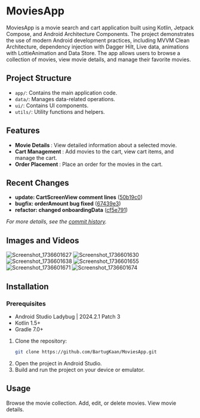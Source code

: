# MoviesApp

MoviesApp is a movie search and cart application built using Kotlin, Jetpack Compose, and Android Architecture Components. The project demonstrates the use of modern Android development practices, including MVVM Clean Architecture, dependency injection with Dagger Hilt, Live data, animations with LottieAnimation and Data Store. The app allows users to browse a collection of movies, view movie details, and manage their favorite movies.

## Project Structure

- `app/`: Contains the main application code.
- `data/`: Manages data-related operations.
- `ui/`: Contains UI components.
- `utils/`: Utility functions and helpers.

## Features
- <b> Movie Details </b>: View detailed information about a selected movie.
- <b> Cart Management </b>: Add movies to the cart, view cart items, and manage the cart.
- <b> Order Placement </b>: Place an order for the movies in the cart.

## Recent Changes

- **update: CartScreenView comment lines** ([50b19c0](https://github.com/BartugKaan/MoviesApp/commit/50b19c02bdb0047568498944b4f00cbf0ad3619f))
- **bugfix: orderAmount bug fixed** ([67439e3](https://github.com/BartugKaan/MoviesApp/commit/67439e36b84f0f2bdffbfc00f262381bb066c9bf))
- **refactor: changed onboardingData** ([cf5e791](https://github.com/BartugKaan/MoviesApp/commit/cf5e7910eee9c1c1b6c7cfe769ba8c4ff1839ba8))

_For more details, see the [commit history](https://github.com/BartugKaan/MoviesApp/commits/master)._

## Images and Videos
![Screenshot_1736601627](https://github.com/user-attachments/assets/3868370b-fdd8-4452-be0c-ed927b0bc481)
![Screenshot_1736601630](https://github.com/user-attachments/assets/52d624f3-cfd3-42b0-92e8-418603b3cf4b)
![Screenshot_1736601638](https://github.com/user-attachments/assets/1880ed6b-8a13-48af-bc37-5853ffde7097)
![Screenshot_1736601655](https://github.com/user-attachments/assets/e1bdee67-47eb-46b0-bdd3-1ac4ad4cbb84)
![Screenshot_1736601671](https://github.com/user-attachments/assets/e67c8aa9-449d-402b-a4d8-d1c15d6fe2f5)
![Screenshot_1736601674](https://github.com/user-attachments/assets/08719521-b290-48b6-aab5-c03bc2b6e487)


## Installation

### Prerequisites
- Android Studio Ladybug | 2024.2.1 Patch 3
- Kotlin 1.5+
- Gradle 7.0+

1. Clone the repository:
   ```sh
   git clone https://github.com/BartugKaan/MoviesApp.git
   ```
2. Open the project in Android Studio.
3. Build and run the project on your device or emulator.

## Usage
Browse the movie collection.
Add, edit, or delete movies.
View movie details.
